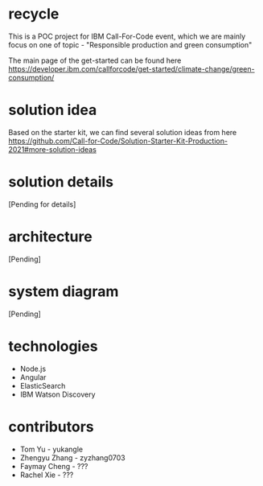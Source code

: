 # recycle
This is a POC project for IBM Call-For-Code event, which we are mainly focus on one of topic - "Responsible production and green consumption"

The main page of the get-started can be found here
https://developer.ibm.com/callforcode/get-started/climate-change/green-consumption/

# solution idea
Based on the starter kit, we can find several solution ideas from here
https://github.com/Call-for-Code/Solution-Starter-Kit-Production-2021#more-solution-ideas

# solution details
[Pending for details]

# architecture
[Pending]

# system diagram
[Pending]

# technologies
- Node.js
- Angular
- ElasticSearch
- IBM Watson Discovery

# contributors
- Tom Yu - yukangle
- Zhengyu Zhang - zyzhang0703
- Faymay Cheng - ???
- Rachel Xie - ???